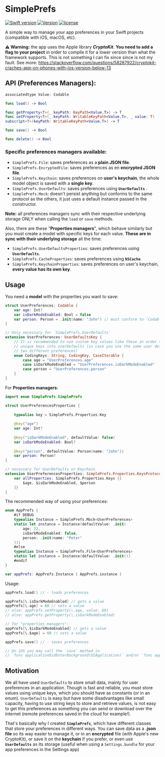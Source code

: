# SimplePrefs

[![Swift version](https://img.shields.io/badge/Swift-5.1-orange.svg)](https://swift.org/download)
[![Version](https://img.shields.io/badge/version-2.5-green.svg)](https://github.com/illescasDaniel/Questions/releases)
[![license](https://img.shields.io/github/license/mashape/apistatus.svg)](https://github.com/illescasDaniel/SimplePrefs/blob/master/LICENSE)

A simple way to manage your app preferences in your Swift projects (compatible with iOS, macOS, etc).

**⚠️ Warning:** the app uses the Apple library ***CryptoKit***. **You need to add a flag to your project** in order to compile it for a lower version than what the framework supports.
This is not something I can fix since since is not my fault. See more: https://stackoverflow.com/questions/58287922/cryptokit-craches-app-on-phones-with-ios-version-below-13

## API (Preferences Managers):
```swift
associatedtype Value: Codable

func load() -> Bool

func getProperty<T>(_ keyPath: KeyPath<Value,T>) -> T
func setProperty<T>(_ keyPath: WritableKeyPath<Value,T>, _ value: T)
subscript<T>(keyPath: WritableKeyPath<Value,T>) -> T

func save() -> Bool

func delete() -> Bool
```

### Specific **preferences managers** available:
- `SimplePrefs.File`: saves preferences as a **plain JSON file**.
- `SimplePrefs.EncryptedFile`: saves preferences as en **encrypted JSON file**.
- `SimplePrefs.Keychain`: saves preferences on **user's keychain**, the whole model object is saved with a **single key**.
- `SimplePrefs.UserDefaults`: saves preferences using **`UserDefaults`**  .
- `SimplePrefs.Mock`: doesn't persist anything but conforms to the same protocol as the others, it just uses a default instance passed in the constructor.

**Note:** all preferences managers sync with their respective underlying storage ONLY when calling the `load` or `save` methods.

Also, there are these "**Properties managers**", which behave similarly but you must create a model with specific keys for each value. 
**These are in sync with their underlying storage** all the time:
- `SimplePrefs.UserDefaultsProperties`: saves preferences using **`UserDefaults`**.
- `SimplePrefs.CacheProperties`: saves preferences using **`NSCache`**.
- `SimplePrefs.KeychainProperties`: saves preferences on user's keychain, **every value has its own key**.

## Usage

You need a **model** with the properties you want to save:
```swift
struct UserPreferences: Codable {
    var age: Int?
    var isDarkModeEnabled: Bool = false
    var person: Person = .init(name: "John") // must conform to `Codable`
}

// Only necessary for `SimplePrefs.UserDefaults`
extension UserPreferences: UserDefaultsKey {
    // It is recommended to use custom key values like these in order to save
    // unique keys into userDefaults (in case you use the same user defaults suite for
    // two different preferences)
    enum CodingKeys: String, CodingKey, CaseIterable {
        case age = "UserPreferences.age"
        case isDarkModeEnabled = "UserPreferences.isDarkModeEnabled"
        case person = "UserPreferences.person"
    }
}
```
For **Properties managers**:
```swift
import enum SimplePrefs.SimplePrefs

struct UserPreferencesProperties {
    
    typealias key = SimplePrefs.Properties.Key
    
    @key("age")
    var age: Int?
    
    @key("isDarkModeEnabled", defaultValue: false)
    var isDarkModeEnabled: Bool?
    
    @key("person", defaultValue: Person(name: "John"))
    var person: Person?
}

// necessary for UserDefaults or Keychain
extension UserPreferencesProperties: SimplePrefs.Properties.KeysProtocol {
    var allProperties: SimplePrefs.Properties.Keys {[
        $age, $isDarkModeEnabled, $person
    ]}
}

```

The recommended way of using your preferences:
```swift
enum AppPrefs {
    #if DEBUG
    typealias Instance = SimplePrefs.Mock<UserPreferences>
    static let instance = Instance(defaultValue: .init(
        age: 22,
        isDarkModeEnabled: false,
        person: .init(name: "Peter"
    )))
    #else
    typealias Instance = SimplePrefs.File<UserPreferences>
    static let instance = Instance(defaultValue: .init())
    #endif
}

var appPrefs: AppPrefs.Instance { AppPrefs.instance }
```

Usage:
```swift
appPrefs.load() // - loads preferences

appPrefs[\.isDarkModeEnabled] // gets a value
appPrefs[\.age] = 60 // sets a value
// also: appPrefs.setProperty(\.age, value: 60)
// also: appPrefs.getProperty(\.isDarkModeEnabled)

// for "properties managers":
appPrefs[\.$isDarkModeEnabled] // gets a value
appPrefs[\.$age] = 60 // sets a value

appPrefs.save() // - saves preferences

// On iOS you may call the `save` method in
// `func applicationDidEnterBackground(UIApplication)` and/or `func applicationWillTerminate(UIApplication)`.
```

## Motivation

We all have used `UserDefaults` to store small data, mainly for user preferences in an application. Though is fast and reliable, you must store values using unique keys, which you should have as constants (or in an enum).
`UserDefaults` is easy but have some disadvantages like small capacity, having to use string keys to store and retrieve values, is not easy to get this preferences as something you can send or download over the internet (remote preferences saved in the cloud for example!).

That's basically why I created **`SimplePrefs`**, which have different classes that store your preferences in different ways.
You can save data as a **.json file** so its way easier to manage it, or in an **encrypted** file (with Apple's new CryptoKit), or save it on the **keychain** if you prefer, or even use **`UserDefaults`** as its storage (useful when using a `Settings.bundle` for your app preferences in the Settings app)
